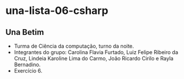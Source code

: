 # una-lista-06-csharp
## Una Betim
- Turma de Ciência da computação, turno da noite.
- Integrantes do grupo: Carolina Flavia Furtado, Luiz Felipe Ribeiro da Cruz, Lindeia Karoline Lima do Carmo, João Ricardo Cirilo e Rayla Bernadino.
- Exercício 6.
